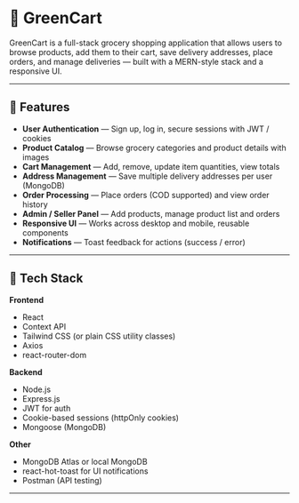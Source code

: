 # 🛒 GreenCart

GreenCart is a full-stack grocery shopping application that allows users to browse products, add them to their cart, save delivery addresses, place orders, and manage deliveries — built with a MERN-style stack and a responsive UI.

---

## 🚀 Features

- **User Authentication** — Sign up, log in, secure sessions with JWT / cookies  
- **Product Catalog** — Browse grocery categories and product details with images  
- **Cart Management** — Add, remove, update item quantities, view totals  
- **Address Management** — Save multiple delivery addresses per user (MongoDB)  
- **Order Processing** — Place orders (COD supported) and view order history  
- **Admin / Seller Panel** — Add products, manage product list and orders  
- **Responsive UI** — Works across desktop and mobile, reusable components  
- **Notifications** — Toast feedback for actions (success / error)

---

## 🧩 Tech Stack

**Frontend**
- React
- Context API
- Tailwind CSS (or plain CSS utility classes)
- Axios
- react-router-dom

**Backend**
- Node.js
- Express.js
- JWT for auth
- Cookie-based sessions (httpOnly cookies)
- Mongoose (MongoDB)

**Other**
- MongoDB Atlas or local MongoDB
- react-hot-toast for UI notifications
- Postman (API testing)

---

